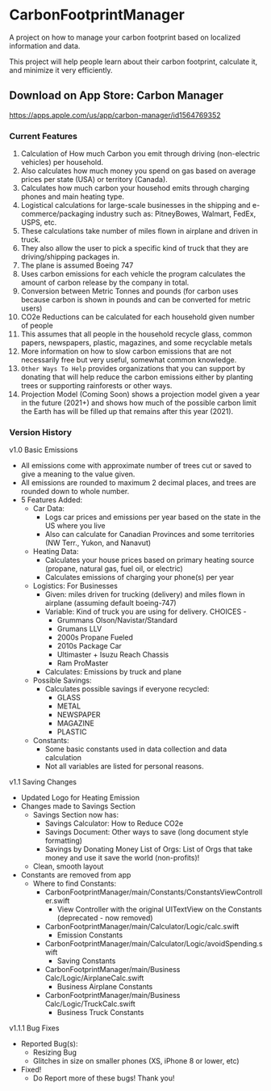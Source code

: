 # CarbonFootprintManager
A project on how to manage your carbon footprint based on localized information and data.

This project will help people learn about their carbon footprint, calculate it, and minimize it very efficiently.

## Download on App Store: Carbon Manager
https://apps.apple.com/us/app/carbon-manager/id1564769352

### Current Features
1. Calculation of How much Carbon you emit through driving (non-electric vehicles) per household.
  1. Also calculates how much money you spend on gas based on average prices per state (USA) or territory (Canada).
2. Calculates how much carbon your househod emits through charging phones and main heating type.
3. Logistical calculations for large-scale businesses in the shipping and e-commerce/packaging industry such as: PitneyBowes, Walmart, FedEx, USPS, etc.
  1. These calculations take number of miles flown in airplane and driven in truck.
  2. They also allow the user to pick a specific kind of truck that they are driving/shipping packages in.
  3. The plane is assumed Boeing 747
  4. Uses carbon emissions for each vehicle the program calculates the amount of carbon release by the company in total.
4. Conversion between Metric Tonnes and pounds (for carbon uses because carbon is shown in pounds and can be converted for metric users)
5. CO2e Reductions can be calculated for each household given number of people
  1. This assumes that all people in the household recycle glass, common papers, newspapers, plastic, magazines, and some recyclable metals
6.  More information on how to slow carbon emissions that are not necessarily free but very useful, somewhat common knowledge.
7.  `Other Ways To Help` provides organizations that you can support by donating that will help reduce the carbon emissions either by planting trees or supporting rainforests or other ways.
8.  Projection Model (Coming Soon) shows a projection model given a year in the future (2021+) and shows how much of the possible carbon limit the Earth has will be filled up that remains after this year (2021).

### Version History

v1.0 Basic Emissions
- All emissions come with approximate number of trees cut or saved to give a meaning to the value given.
- All emissions are rounded to maximum 2 decimal places, and trees are rounded down to whole number.
- 5 Features Added:
  - Car Data: 
    - Logs car prices and emissions per year based on the state in the US where you live
    - Also can calculate for Canadian Provinces and some territories (NW Terr., Yukon, and Nanavut)
  - Heating Data: 
    - Calculates your house prices based on primary heating source (propane, natural gas, fuel oil, or electric)
    - Calculates emissions of charging your phone(s) per year
  - Logistics: For Businesses
    - Given: miles driven for trucking (delivery) and miles flown in airplane (assuming default boeing-747)
    - Variable: Kind of truck you are using for delivery. CHOICES - 
      - Grummans Olson/Navistar/Standard
      - Grumans LLV
      - 2000s Propane Fueled
      - 2010s Package Car
      - Ultimaster + Isuzu Reach Chassis
      - Ram ProMaster
    - Calculates: Emissions by truck and plane
  - Possible Savings:
    - Calculates possible savings if everyone recycled:
      - GLASS
      - METAL
      - NEWSPAPER
      - MAGAZINE
      - PLASTIC
  - Constants:
    -  Some basic constants used in data collection and data calculation
    -  Not all variables are listed for personal reasons.

v1.1 Saving Changes
- Updated Logo for Heating Emission
- Changes made to Savings Section
  - Savings Section now has:
    - Savings Calculator: How to Reduce CO2e
    - Savings Document: Other ways to save (long document style formatting)
    - Savings by Donating Money List of Orgs: List of Orgs that take money and use it save the world (non-profits)!
  - Clean, smooth layout
- Constants are removed from app 
  - Where to find Constants:
    - CarbonFootprintManager/main/Constants/ConstantsViewController.swift
      - View Controller with the original UITextView on the Constants (deprecated - now removed)
    - CarbonFootprintManager/main/Calculator/Logic/calc.swift
      - Emission Constants
    - CarbonFootprintManager/main/Calculator/Logic/avoidSpending.swift
      - Saving Constants
    - CarbonFootprintManager/main/Business Calc/Logic/AirplaneCalc.swift
      - Business Airplane Constants
    - CarbonFootprintManager/main/Business Calc/Logic/TruckCalc.swift
      - Business Truck Constants

v1.1.1 Bug Fixes
- Reported Bug(s):
  - Resizing Bug
  - Glitches in size on smaller phones (XS, iPhone 8 or lower, etc)
- Fixed!
  -  Do Report more of these bugs! Thank you!
